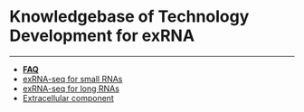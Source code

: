 # Knowledgebase of Technology Development for exRNA

---

* **[FAQ](http://lulab.github.io/exRNA/FAQ)**
* [exRNA-seq for small RNAs]()
* [exRNA-seq for long RNAs](https://github.com/lulab/exRNA/blob/master/docs/tech/exRNA-seq_long/Research%20of%20pico%20kit.pdf)
* [Extracellular component](https://github.com/lulab/exRNA/blob/master/docs/tech/Extracellular%20wolrd-MVs%2C%20Exosomes%2C%20RNPs.pdf)
